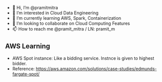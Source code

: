 - 👋 Hi, I’m @pramitmitra
- 👀 I’m interested in Cloud Data Engineering
- 🌱 I’m currently learning AWS, Spark, Containerization
- 💞️ I’m looking to collaborate on Cloud Computing Features
- 📫 How to reach me @pramit_mitra / LN: pramit_m

<!---
pramitmitra/pramitmitra is a ✨ special ✨ repository because its `README.md` (this file) appears on your GitHub profile.
You can click the Preview link to take a look at your changes.
--->

## AWS Learning
* AWS Spot instance: Like a bidding service. Instnce is given to highest bidder.
* Reference: https://aws.amazon.com/solutions/case-studies/edmunds-fargate-spot/
